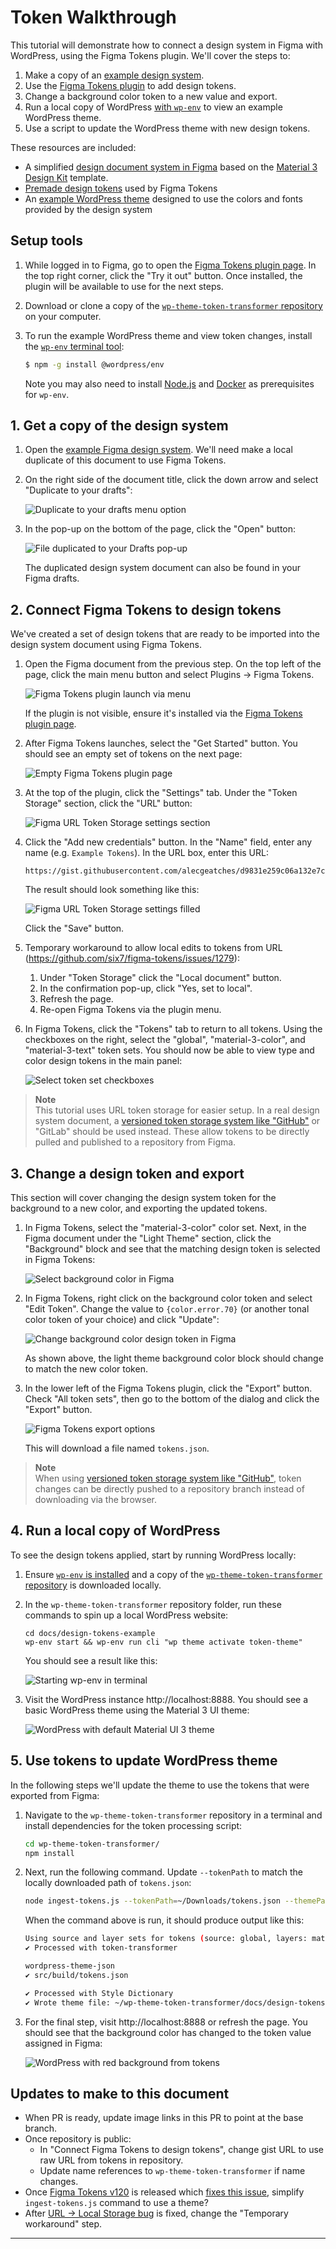 # Token Walkthrough

This tutorial will demonstrate how to connect a design system in Figma with WordPress, using the Figma Tokens plugin. We'll cover the steps to:

1. Make a copy of an [example design system][example-figma-document].
2. Use the [Figma Tokens plugin][figma-tokens-plugin] to add design tokens.
3. Change a background color token to a new value and export.
4. Run a local copy of WordPress [with `wp-env`][wp-env-documentation] to view an example WordPress theme.
5. Use a script to update the WordPress theme with new design tokens.

These resources are included:

- A simplified [design document system in Figma][example-figma-document] based on the [Material 3 Design Kit][figma-material-3-design-kit] template.
- [Premade design tokens][example-tokens] used by Figma Tokens
- An [example WordPress theme][repository-example-theme] designed to use the colors and fonts provided by the design system

## Setup tools

1. While logged in to Figma, go to open the [Figma Tokens plugin page][figma-tokens-plugin]. In the top right corner, click the "Try it out" button. Once installed, the plugin will be available to use for the next steps.

2. Download or clone a copy of the [`wp-theme-token-transformer` repository][repository-link] on your computer.

3. To run the example WordPress theme and view token changes, install the [`wp-env` terminal tool][wp-env-documentation]:

    ```bash
    $ npm -g install @wordpress/env
    ```

    Note you may also need to install [Node.js][install-node] and [Docker][install-docker] as prerequisites for `wp-env`.

## 1. Get a copy of the design system

1. Open the [example Figma design system][example-figma-document]. We'll need make a local duplicate of this document to use Figma Tokens.

2. On the right side of the document title, click the down arrow and select "Duplicate to your drafts":

    ![Duplicate to your drafts menu option][gif-duplicate-to-drafts]

3. In the pop-up on the bottom of the page, click the "Open" button:

    ![File duplicated to your Drafts pop-up][image-open-duplicate]

    The duplicated design system document can also be found in your Figma drafts.

## 2. Connect Figma Tokens to design tokens

We've created a set of design tokens that are ready to be imported into the design system document using Figma Tokens.

1. Open the Figma document from the previous step. On the top left of the page, click the main menu button and select Plugins -> Figma Tokens.

    ![Figma Tokens plugin launch via menu][image-open-figma-tokens]

    If the plugin is not visible, ensure it's installed via the [Figma Tokens plugin page][figma-tokens-plugin].

2. After Figma Tokens launches, select the "Get Started" button. You should see an empty set of tokens on the next page:

    ![Empty Figma Tokens plugin page][image-figma-tokens-empty]

3. At the top of the plugin, click the "Settings" tab. Under the "Token Storage" section, click the "URL" button:

    ![Figma URL Token Storage settings section][image-figma-tokens-settings-url]

4. Click the "Add new credentials" button. In the "Name" field, enter any name (e.g. `Example Tokens`). In the URL box, enter this URL:

    ```
    https://gist.githubusercontent.com/alecgeatches/d9831e259c06a132e7c7ab9cb52e9454/raw/223b6559f1bd4574bb76115d67996ea1612fe1db/tokens.json
    ```

    The result should look something like this:

    ![Figma URL Token Storage settings filled][image-figma-url-credentials]

    Click the "Save" button.

5. Temporary workaround to allow local edits to tokens from URL (https://github.com/six7/figma-tokens/issues/1279):

    1. Under "Token Storage" click the "Local document" button.
    2. In the confirmation pop-up, click "Yes, set to local".
    3. Refresh the page.
    4. Re-open Figma Tokens via the plugin menu.

6. In Figma Tokens, click the "Tokens" tab to return to all tokens. Using the checkboxes on the right, select the "global", "material-3-color", and "material-3-text" token sets. You should now be able to view type and color design tokens in the main panel:

    ![Select token set checkboxes][gif-figma-token-sets]

> **Note** </br>
> This tutorial uses URL token storage for easier setup. In a real design system document, a [versioned token storage system like "GitHub"][figma-tokens-docs-github] or "GitLab" should be used instead. These allow tokens to be directly pulled and published to a repository from Figma.

## 3. Change a design token and export

This section will cover changing the design system token for the background to a new color, and exporting the updated tokens.

1. In Figma Tokens, select the "material-3-color" color set. Next, in the Figma document under the "Light Theme" section, click the "Background" block and see that the matching design token is selected in Figma Tokens:

    ![Select background color in Figma][gif-select-background-token]

2. In Figma Tokens, right click on the background color token and select "Edit Token". Change the value to `{color.error.70}` (or another tonal color token of your choice) and click "Update":

    ![Change background color design token in Figma][gif-change-background-token]

    As shown above, the light theme background color block should change to match the new color token.

3. In the lower left of the Figma Tokens plugin, click the "Export" button. Check "All token sets", then go to the bottom of the dialog and click the "Export" button.

    ![Figma Tokens export options][image-figma-tokens-export]

    This will download a file named `tokens.json`.

> **Note** </br>
> When using [versioned token storage system like "GitHub"][figma-tokens-docs-github], token changes can be directly pushed to a repository branch instead of downloading via the browser.

## 4. Run a local copy of WordPress

To see the design tokens applied, start by running WordPress locally:

1. Ensure [`wp-env` is installed][wp-env-documentation] and a copy of the [`wp-theme-token-transformer` repository][repository-link] is downloaded locally.
2. In the `wp-theme-token-transformer` repository folder, run these commands to spin up a local WordPress website:

    ```bask
    cd docs/design-tokens-example
    wp-env start && wp-env run cli "wp theme activate token-theme"
    ```

    You should see a result like this:

    ![Starting wp-env in terminal][gif-start-theme-terminal]

3. Visit the WordPress instance http://localhost:8888. You should see a basic WordPress theme using the Material 3 UI theme:

    ![WordPress with default Material UI 3 theme][image-wordpress-theme-default]

## 5. Use tokens to update WordPress theme

In the following steps we'll update the theme to use the tokens that were exported from Figma:

1. Navigate to the `wp-theme-token-transformer` repository in a terminal and install dependencies for the token processing script:

    ```bash
    cd wp-theme-token-transformer/
    npm install
    ```

2. Next, run the following command. Update `--tokenPath` to match the locally downloaded path of `tokens.json`:

    ```bash
    node ingest-tokens.js --tokenPath=~/Downloads/tokens.json --themePath=./docs/design-tokens-example/token-theme --sourceSet=global --layerSets=material-3-color,material-3-text --overwrite
    ```

    When the command above is run, it should produce output like this:

    ```bash
    Using source and layer sets for tokens (source: global, layers: material-3-color, material-3-text)
    ✔︎ Processed with token-transformer

    wordpress-theme-json
    ✔︎ src/build/tokens.json

    ✔︎ Processed with Style Dictionary
    ✔︎ Wrote theme file: ~/wp-theme-token-transformer/docs/design-tokens-example/token-theme/theme.json
    ```

3. For the final step, visit http://localhost:8888 or refresh the page. You should see that the background color has changed to the token value assigned in Figma:

    ![WordPress with red background from tokens][image-wordpress-theme-modified]

## Updates to make to this document

- When PR is ready, update image links in this PR to point at the base branch.
- Once repository is public:
    - In "Connect Figma Tokens to design tokens", change gist URL to use raw URL from tokens in repository.
    - Update name references to `wp-theme-token-transformer` if name changes.
- Once [Figma Tokens v120](https://github.com/six7/figma-tokens/pull/1208) is released which [fixes this issue](https://github.com/six7/figma-tokens/issues/1164), simplify `ingest-tokens.js` command to use a theme?
- After [URL -> Local Storage bug](https://github.com/six7/figma-tokens/issues/1279) is fixed, change the "Temporary workaround" step.

---

[example-figma-document]: https://www.figma.com/file/5NZf8UfaZCPhcZRTjpRfmX/Material-3-Design-Kit---Figma-Tokens-Example
[example-tokens-raw]: https://gist.githubusercontent.com/alecgeatches/d9831e259c06a132e7c7ab9cb52e9454/raw/5cbe4d2796341b6c29acdf7a135f571fc6674cda/tokens.json
[example-tokens]: https://gist.github.com/alecgeatches/d9831e259c06a132e7c7ab9cb52e9454
[figma-material-3-design-kit]: https://www.figma.com/community/file/1035203688168086460
[figma-tokens-docs-github]: https://docs.figmatokens.com/sync/github
[figma-tokens-plugin]: https://www.figma.com/community/plugin/843461159747178978
[gif-change-background-token]: /../add/example-token-walkthrough/docs/design-tokens-example/assets/change-background-token.gif
[gif-duplicate-to-drafts]: /../add/example-token-walkthrough/docs/design-tokens-example/assets/duplicate-to-drafts.gif
[gif-figma-token-sets]: /../add/example-token-walkthrough/docs/design-tokens-example/assets/figma-token-sets.gif
[gif-select-background-token]: /../add/example-token-walkthrough/docs/design-tokens-example/assets/select-background-token.gif
[gif-start-theme-terminal]: /../add/example-token-walkthrough/docs/design-tokens-example/assets/start-theme-terminal.gif
[image-figma-tokens-empty]: /../add/example-token-walkthrough/docs/design-tokens-example/assets/figma-tokens-empty.png
[image-figma-tokens-export]: /../add/example-token-walkthrough/docs/design-tokens-example/assets/figma-tokens-export.png
[image-figma-tokens-settings-url]: /../add/example-token-walkthrough/docs/design-tokens-example/assets/figma-tokens-settings-url.png
[image-figma-url-credentials]: /../add/example-token-walkthrough/docs/design-tokens-example/assets/figma-url-credentials.png
[image-open-duplicate]: /../add/example-token-walkthrough/docs/design-tokens-example/assets/duplicated-document-open.png
[image-open-figma-tokens]: /../add/example-token-walkthrough/docs/design-tokens-example/assets/open-figma-tokens.png
[image-wordpress-theme-default]: /../add/example-token-walkthrough/docs/design-tokens-example/assets/wordpress-theme-default.png
[image-wordpress-theme-modified]: /../add/example-token-walkthrough/docs/design-tokens-example/assets/wordpress-theme-modified.png
[install-docker]: https://docs.docker.com/get-docker/
[install-node]: https://nodejs.org/en/download/
[repository-example-theme]: https://github.com/Automattic/wp-theme-token-transformer/tree/trunk/docs/design-tokens-example/token-theme
[repository-link]: https://github.com/Automattic/wp-theme-token-transformer
[wp-env-documentation]: https://developer.wordpress.org/block-editor/reference-guides/packages/packages-env/